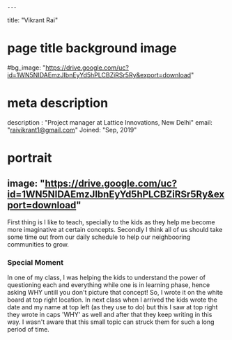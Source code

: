 
    ---
title: "Vikrant Rai"
# page title background image
#bg_image: "https://drive.google.com/uc?id=1WN5NIDAEmzJIbnEyYd5hPLCBZiRSr5Ry&export=download"
# meta description
description : "Project manager at Lattice Innovations, New Delhi"
email: "raivikrant1@gmail.com"
Joined: "Sep, 2019"
# portrait
image: "https://drive.google.com/uc?id=1WN5NIDAEmzJIbnEyYd5hPLCBZiRSr5Ry&export=download"
---

First thing is I like to teach, specially to the kids as they help me become more imaginative at certain concepts. Secondly I think all of us should take some time out from our daily schedule to help our neighbooring communities to grow.

### Special Moment
In one of my class, I was helping the kids to understand the power of questioning each and everything while one is in learning phase, hence asking WHY untill you don't picture that concept!
So, I wrote it on the white board at top right location. In next class when I arrived the kids wrote the date and my name at top left (as they use to do) but this I saw at top right they wrote in caps 'WHY' as well and after that they keep writing in this way.
I wasn't aware that this small topic can struck them for such a long period of time.

